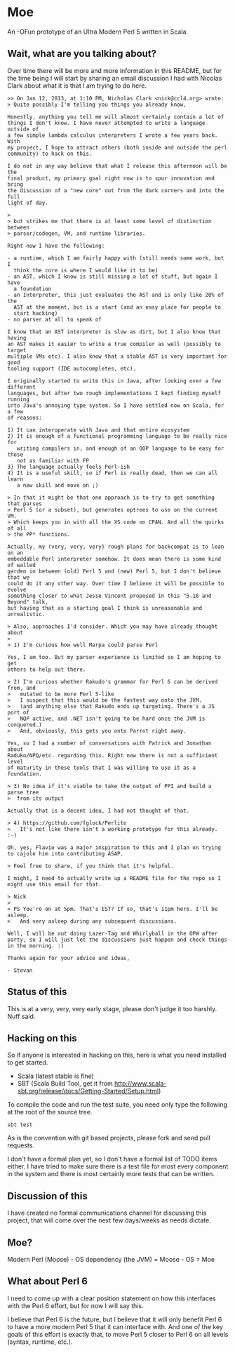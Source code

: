 # Moe

An -OFun prototype of an Ultra Modern Perl 5 written in Scala.

## Wait, what are you talking about?

Over time there will be more and more information in this README, but
for the time being I will start by sharing an email discussion I had
with Nicolas Clark about what it is that I am trying to do here.

```
>> On Jan 12, 2013, at 1:10 PM, Nicholas Clark <nick@ccl4.org> wrote:
> Quite possibly I'm telling you things you already know,

Honestly, anything you tell me will almost certainly contain a lot of
things I don't know. I have never attempted to write a language outside of
a few simple lambda calculus interpreters I wrote a few years back. With
my project, I hope to attract others (both inside and outside the perl
community) to hack on this.

I do not in any way believe that what I release this afternoon will be the
final product, my primary goal right now is to spur innovation and bring
the discussion of a "new core" out from the dark corners and into the full
light of day.

>
> but strikes me that there is at least some level of distinction between
> parser/codegen, VM, and runtime libraries.

Right now I have the following:

- a runtime, which I am fairly happy with (still needs some work, but I
  think the core is where I would like it to be)
- an AST, which I know is still missing a lot of stuff, but again I have
  a foundation
- an Interpreter, this just evaluates the AST and is only like 20% of the
  AST at the moment, but is a start (and an easy place for people to
  start hacking)
- no parser at all to speak of

I know that an AST interpreter is slow as dirt, but I also know that having
an AST makes it easier to write a true compiler as well (possibly to target
multiple VMs etc). I also know that a stable AST is very important for good
tooling support (IDE autocompletes, etc).

I originally started to write this in Java, after looking over a few different
languages, but after two rough implementations I kept finding myself running
into Java's annoying type system. So I have settled now on Scala, for a few
of reasons:

1) It can interoperate with Java and that entire ecosystem
2) It is enough of a functional programming language to be really nice for
   writing compilers in, and enough of an OOP language to be easy for those
   not as familiar with FP
3) The language actually feels Perl-ish
4) It is a useful skill, so if Perl is really dead, then we can all learn
   a new skill and move on ;)

> In that it might be that one approach is to try to get something that parses
> Perl 5 (or a subset), but generates optrees to use on the current VM.
> Which keeps you in with all the XS code on CPAN. And all the quirks of all
> the PP* functions.

Actually, my (very, very, very) rough plans for backcompat is to lean on an
embeddable Perl interpreter somehow. It does mean there is some kind of walled
garden in between (old) Perl 5 and (new) Perl 5, but I don't believe that we
could do it any other way. Over time I believe it will be possible to evolve
something closer to what Jesse Vincent proposed in this "5.16 and Beyond" talk,
but having that as a starting goal I think is unreasonable and unrealistic.

> Also, approaches I'd consider. Which you may have already thought about
>
> 1) I'm curious how well Marpa could parse Perl

Yes, I am too. But my parser experience is limited so I am hoping to get
others to help out there.

> 2) I'm curious whether Rakudo's grammar for Perl 6 can be derived from, and
>   mutated to be more Perl 5-like
>   I suspect that this would be the fastest way onto the JVM.
>   (and anything else that Rakudo ends up targeting. There's a JS port of
>   NQP active, and .NET isn't going to be hard once the JVM is conquered.)
>   And, obviously, this gets you onto Parrot right away.

Yes, so I had a number of conversations with Patrick and Jonathan about
Raduko/NPQ/etc. regarding this. Right now there is not a sufficient level
of maturity in these tools that I was willing to use it as a foundation.

> 3) No idea if it's viable to take the output of PPI and build a parse tree
>  from its output

Actually that is a decent idea, I had not thought of that.

> 4) https://github.com/fglock/Perlito
>   It's not like there isn't a working prototype for this already. :-)

Oh, yes, Flavio was a major inspiration to this and I plan on trying
to cajole him into contributing ASAP.

> Feel free to share, if you think that it's helpful.

I might, I need to actually write up a README file for the repo so I
might use this email for that.

> Nick
>
> PS You're on at 5pm. That's EST? If so, that's 11pm here. I'll be asleep.
>   And very asleep during any subsequent discussions.

Well, I will be out doing Lazer-Tag and Whirlyball in the OPW after
party, so I will just let the discussions just happen and check things
in the morning. :)

Thanks again for your advice and ideas,

- Stevan
```

## Status of this

This is at a very, very, very early stage, please don't judge it too
harshly. Nuff said.

## Hacking on this

So if anyone is interested in hacking on this, here is what you need
installed to get started.

* Scala (latest stable is fine)
* SBT (Scala Build Tool, get it from
  http://www.scala-sbt.org/release/docs/Getting-Started/Setup.html)

To compile the code and run the test suite, you need only type the
following at the root of the source tree.

```
sbt test
```

As is the convention with git based projects, please fork and send
pull requests.

I don't have a formal plan yet, so I don't have a formal list of
TODO items either. I have tried to make sure there is a test file
for most every component in the system and there is most certainly
more tests that can be written.

## Discussion of this

I have created no formal communications channel for discussing this
project, that will come over the next few days/weeks as needs dictate.

## Moe?

Modern Perl (Moose) - OS dependency (the JVM) = Moose - OS = Moe

## What about Perl 6

I need to come up with a clear position statement on how this interfaces
with the Perl 6 effort, but for now I will say this.

I believe that Perl 6 is the future, but I believe that it will only
benefit Perl 6 to have a more modern Perl 5 that it can interface with.
And one of the key goals of this effort is exactly that, to move Perl 5
closer to Perl 6 on all levels (syntax, runtime, etc.).
